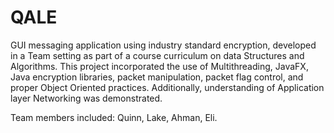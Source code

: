 # QALE
GUI messaging application using industry standard encryption, developed in a Team setting as part of a course curriculum on data Structures and Algorithms. This project incorporated the use of Multithreading, JavaFX, Java encryption libraries, packet manipulation, packet flag control, and proper Object Oriented practices. Additionally, understanding of Application layer Networking was demonstrated.

Team members included: Quinn, Lake, Ahman, Eli.
